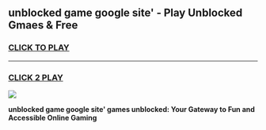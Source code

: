 
## unblocked game google site' - Play Unblocked Gmaes & Free
<h3>
<a href="https://premium.freeplayer.one?title=unblocked_game_google_site'&ref=20F">CLICK TO PLAY</a></h3>
<hr>

<h3>
<a href="https://premium.freeplayer.one?title=unblocked_game_google_site'&ref=20F">CLICK 2 PLAY</a>
  
</h3>

<a href="https://premium.freeplayer.one?title=unblocked_game_google_site'&ref=20F/"><img src="https://clearcache.store/games.png"></a>


**unblocked game google site' games unblocked: Your Gateway to Fun and Accessible Online Gaming**
